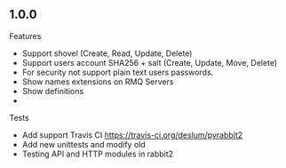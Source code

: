 1.0.0
----------------
Features
  - Support shovel (Create, Read, Update, Delete)
  - Support users account SHA256 + salt (Create, Update, Move, Delete)
  - For security not support plain text users passwords. 
  - Show names extensions on RMQ Servers
  - Show definitions
  - 
Tests
  - Add support Travis CI https://travis-ci.org/deslum/pyrabbit2
  - Add new unittests and modify old
  - Testing API and HTTP modules in rabbit2
